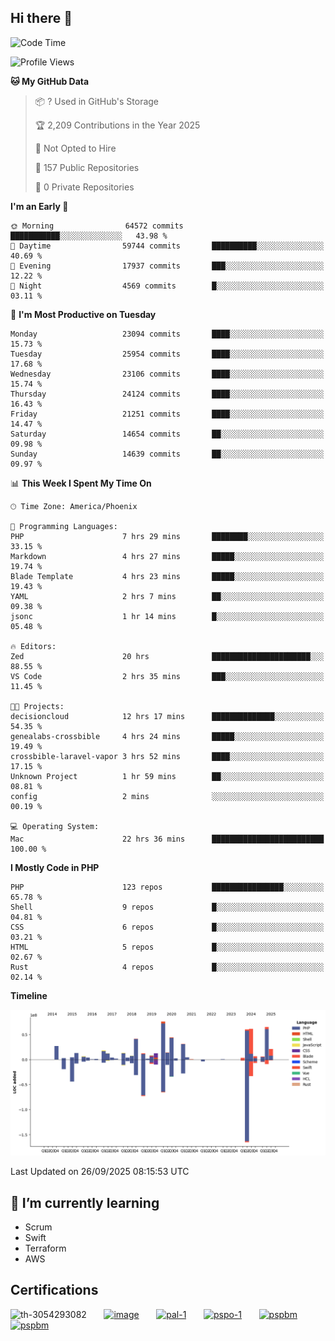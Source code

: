 ## Hi there 👋

<!--START_SECTION:waka-->
![Code Time](http://img.shields.io/badge/Code%20Time-11%2C763%20hrs%201%20min-blue)

![Profile Views](http://img.shields.io/badge/Profile%20Views-4-blue)

**🐱 My GitHub Data** 

> 📦 ? Used in GitHub's Storage 
 > 
> 🏆 2,209 Contributions in the Year 2025
 > 
> 🚫 Not Opted to Hire
 > 
> 📜 157 Public Repositories 
 > 
> 🔑 0 Private Repositories 
 > 
**I'm an Early 🐤** 

```text
🌞 Morning                64572 commits       ███████████░░░░░░░░░░░░░░   43.98 % 
🌆 Daytime                59744 commits       ██████████░░░░░░░░░░░░░░░   40.69 % 
🌃 Evening                17937 commits       ███░░░░░░░░░░░░░░░░░░░░░░   12.22 % 
🌙 Night                  4569 commits        █░░░░░░░░░░░░░░░░░░░░░░░░   03.11 % 
```
📅 **I'm Most Productive on Tuesday** 

```text
Monday                   23094 commits       ████░░░░░░░░░░░░░░░░░░░░░   15.73 % 
Tuesday                  25954 commits       ████░░░░░░░░░░░░░░░░░░░░░   17.68 % 
Wednesday                23106 commits       ████░░░░░░░░░░░░░░░░░░░░░   15.74 % 
Thursday                 24124 commits       ████░░░░░░░░░░░░░░░░░░░░░   16.43 % 
Friday                   21251 commits       ████░░░░░░░░░░░░░░░░░░░░░   14.47 % 
Saturday                 14654 commits       ██░░░░░░░░░░░░░░░░░░░░░░░   09.98 % 
Sunday                   14639 commits       ██░░░░░░░░░░░░░░░░░░░░░░░   09.97 % 
```


📊 **This Week I Spent My Time On** 

```text
🕑︎ Time Zone: America/Phoenix

💬 Programming Languages: 
PHP                      7 hrs 29 mins       ████████░░░░░░░░░░░░░░░░░   33.15 % 
Markdown                 4 hrs 27 mins       █████░░░░░░░░░░░░░░░░░░░░   19.74 % 
Blade Template           4 hrs 23 mins       █████░░░░░░░░░░░░░░░░░░░░   19.43 % 
YAML                     2 hrs 7 mins        ██░░░░░░░░░░░░░░░░░░░░░░░   09.38 % 
jsonc                    1 hr 14 mins        █░░░░░░░░░░░░░░░░░░░░░░░░   05.48 % 

🔥 Editors: 
Zed                      20 hrs              ██████████████████████░░░   88.55 % 
VS Code                  2 hrs 35 mins       ███░░░░░░░░░░░░░░░░░░░░░░   11.45 % 

🐱‍💻 Projects: 
decisioncloud            12 hrs 17 mins      ██████████████░░░░░░░░░░░   54.35 % 
genealabs-crossbible     4 hrs 24 mins       █████░░░░░░░░░░░░░░░░░░░░   19.49 % 
crossbible-laravel-vapor 3 hrs 52 mins       ████░░░░░░░░░░░░░░░░░░░░░   17.15 % 
Unknown Project          1 hr 59 mins        ██░░░░░░░░░░░░░░░░░░░░░░░   08.81 % 
config                   2 mins              ░░░░░░░░░░░░░░░░░░░░░░░░░   00.19 % 

💻 Operating System: 
Mac                      22 hrs 36 mins      █████████████████████████   100.00 % 
```

**I Mostly Code in PHP** 

```text
PHP                      123 repos           ████████████████░░░░░░░░░   65.78 % 
Shell                    9 repos             █░░░░░░░░░░░░░░░░░░░░░░░░   04.81 % 
CSS                      6 repos             █░░░░░░░░░░░░░░░░░░░░░░░░   03.21 % 
HTML                     5 repos             █░░░░░░░░░░░░░░░░░░░░░░░░   02.67 % 
Rust                     4 repos             █░░░░░░░░░░░░░░░░░░░░░░░░   02.14 % 
```



**Timeline**

![Lines of Code chart](https://raw.githubusercontent.com/mikebronner/mikebronner/master/assets/bar_graph.png)


 Last Updated on 26/09/2025 08:15:53 UTC
<!--END_SECTION:waka-->

<!--
**mikebronner/mikebronner** is a ✨ _special_ ✨ repository because its `README.md` (this file) appears on your GitHub profile.

Here are some ideas to get you started:

- 🔭 I’m currently working on ...
- 🌱 I’m currently learning ...
- 👯 I’m looking to collaborate on ...
- 🤔 I’m looking for help with ...
- 💬 Ask me about ...
- 📫 How to reach me: ...
- 😄 Pronouns: ...
- ⚡ Fun fact: ...
-->

## 🌱 I’m currently learning

- Scrum
- Swift
- Terraform
- AWS

## Certifications

![th-3054293082](https://user-images.githubusercontent.com/1791050/208267034-c5006f82-ae89-41eb-9478-7106c5aba070.jpg)
&nbsp;&nbsp;&nbsp;&nbsp;&nbsp;
[![image](https://images.credly.com/size/100x100/images/a2790314-008a-4c3d-9553-f5e84eb359ba/image.png)](https://www.credly.com/users/mike-bronner)
&nbsp;&nbsp;&nbsp;&nbsp;&nbsp;
[![pal-1](https://images.credly.com/size/100x100/images/78c772ee-6b3c-4348-ac66-58ac5a2cf581/image.png)](https://www.credly.com/users/mike-bronner)
&nbsp;&nbsp;&nbsp;&nbsp;&nbsp;
[![pspo-1](https://images.credly.com/size/100x100/images/591762c5-fae7-49c6-b326-e1756979928d/image.png)](https://www.credly.com/users/mike-bronner)
&nbsp;&nbsp;&nbsp;&nbsp;&nbsp;
[![pspbm](https://images.credly.com/size/100x100/images/55a21a78-59af-4294-810e-e4014e9ca1be/image.png)](https://www.credly.com/users/mike-bronner)
&nbsp;&nbsp;&nbsp;&nbsp;&nbsp;
[![pspbm](https://images.credly.com/size/100x100/images/7964c477-0edb-4b83-b836-f35f255685f3/blob)](https://www.credly.com/users/mike-bronner)
